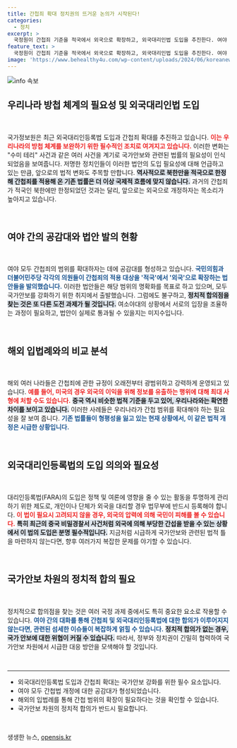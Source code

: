 ```yaml
---
title: 간첩죄 확대 정치권의 뜨거운 논의가 시작된다!
categories:
  - 정치
excerpt: >
  국정원이 간첩죄 기준을 적국에서 외국으로 확장하고, 외국대리인법 도입을 추진한다. 여야 모두 동의하는 가운데, 과거 시도한 법안들은 무산된 바 있다. 이번 기회에 정치적 합의가 이뤄질지 귀추가 주목된다.
feature_text: >
  국정원이 간첩죄 기준을 적국에서 외국으로 확장하고, 외국대리인법 도입을 추진한다. 여야 모두 동의하는 가운데, 과거 시도한 법안들은 무산된 바 있다. 이번 기회에 정치적 합의가 이뤄질지 귀추가 주목된다.
image: 'https://www.behealthy4u.com/wp-content/uploads/2024/06/koreanews.jpg'
---
```


<p><img src="https://www.behealthy4u.com/wp-content/uploads/2024/06/koreanews.jpg" alt="info 속보" /></p>

<h2 data-ke-size="size26">우리나라 방첩 체계의 필요성 및 외국대리인법 도입</h2>

<p data-ke-size="size16">&nbsp;</p>

<p>국가정보원은 최근 외국대리인등록법 도입과 간첩죄 확대를 추진하고 있습니다. <b><span style="color: #ee2323;">이는 우리나라의 방첩 체계를 보완하기 위한 필수적인 조치로 여겨지고 있습니다.</span></b> 이러한 변화는 "수미 테리" 사건과 같은 여러 사건을 계기로 국가안보와 관련된 법률의 필요성이 인식되었음을 보여줍니다. 저명한 정치인들이 이러한 법안의 도입 필요성에 대해 언급하고 있는 만큼, 앞으로의 법적 변화도 주목할 만합니다. <b><span style="background-color: #21538527;">역사적으로 북한만을 적국으로 한정해 간첩죄를 적용해 온 기존 법률은 더 이상 국제적 흐름에 맞지 않습니다.</span></b> 과거의 간첩죄가 적국인 북한에만 한정되었던 것과는 달리, 앞으로는 외국으로 개정하자는 목소리가 높아지고 있습니다.</p>

<p data-ke-size="size16">&nbsp;</p>

<h2 data-ke-size="size26">여야 간의 공감대와 법안 발의 현황</h2>

<p data-ke-size="size16">&nbsp;</p>

<p>여야 모두 간첩죄의 범위를 확대하자는 데에 공감대를 형성하고 있습니다. <b><span style="color: #1a5490;">국민의힘과 더불어민주당 각각의 의원들이 간첩죄의 적용 대상을 '적국'에서 '외국'으로 확장하는 법안들을 발의했습니다.</span></b> 이러한 법안들은 해당 범위의 명확화를 목표로 하고 있으며, 모두 국가안보를 강화하기 위한 취지에서 출발했습니다. 그럼에도 불구하고, <b><span style="background-color: #21538527;">정치적 합의점을 찾는 것은 또 다른 도전 과제가 될 것입니다.</span></b> 여소야대의 상황에서 서로의 입장을 조율하는 과정이 필요하고, 법안이 실제로 통과될 수 있을지는 미지수입니다.</p>

<p data-ke-size="size16">&nbsp;</p>

<h2 data-ke-size="size26">해외 입법례와의 비교 분석</h2>

<p data-ke-size="size16">&nbsp;</p>

<p>해외 여러 나라들은 간첩죄에 관한 규정이 오래전부터 광범위하고 강력하게 운영되고 있습니다. <b><span style="color: #ee2323;">예를 들어, 미국의 경우 외국의 이익을 위해 정보를 유출하는 행위에 대해 최대 사형에 처할 수도 있습니다.</span></b> <b><span style="background-color: #21538527;">중국 역시 비슷한 법적 기준을 두고 있어, 우리나라와는 확연한 차이를 보이고 있습니다.</span></b> 이러한 사례들은 우리나라가 간첩 범위를 확대해야 하는 필요성을 잘 보여 줍니다. <b><span style="color: #1a5490;">기존 법률들이 형평성을 잃고 있는 현재 상황에서, 이 같은 법적 개정은 시급한 상황입니다.</span></b></p>

<p data-ke-size="size16">&nbsp;</p>

<h2 data-ke-size="size26">외국대리인등록법의 도입 의의와 필요성</h2>

<p data-ke-size="size16">&nbsp;</p>

<p>대리인등록법(FARA)의 도입은 정책 및 여론에 영향을 줄 수 있는 활동을 투명하게 관리하기 위한 제도로, 개인이나 단체가 외국을 대리할 경우 법무부에 반드시 등록해야 합니다. <b><span style="color: #ee2323;">이 법이 필요시 고려되지 않을 경우, 외국의 압력에 의해 국민이 피해를 볼 수 있습니다.</span></b> <b><span style="background-color: #21538527;">특히 최근의 중국 비밀경찰서 사건처럼 외국에 의해 부당한 간섭을 받을 수 있는 상황에서 이 법의 도입은 분명 필수적입니다.</span></b> 지금처럼 시급하게 국가안보와 관련된 법적 틀을 마련하지 않는다면, 향후 여러가지 복잡한 문제를 야기할 수 있습니다.</p>

<p data-ke-size="size16">&nbsp;</p>

<h2 data-ke-size="size26">국가안보 차원의 정치적 합의 필요</h2>

<p data-ke-size="size16">&nbsp;</p>

<p>정치적으로 합의점을 찾는 것은 여러 국정 과제 중에서도 특히 중요한 요소로 작용할 수 있습니다. <b><span style="color: #1a5490;">여야 간의 대화를 통해 간첩죄 및 외국대리인등록법에 대한 합의가 이루어지지 않는다면, 관련된 섬세한 이슈들이 복잡하게 얽힐 수 있습니다.</span></b> <b><span style="background-color: #21538527;">정치적 합의가 없는 경우, 국가 안보에 대한 위협이 커질 수 있습니다.</span></b> 따라서, 정부와 정치권이 긴밀히 협력하여 국가안보 차원에서 시급한 대응 방안을 모색해야 할 것입니다.</p>

<p data-ke-size="size16">&nbsp;</p>

<hr>

<ul>
<li>외국대리인등록법 도입과 간첩죄 확대는 국가안보 강화를 위한 필수 요소입니다.</li>
<li>여야 모두 간첩법 개정에 대한 공감대가 형성되었습니다.</li>
<li>해외의 입법례를 통해 간첩 범위의 확장이 필요하다는 것을 확인할 수 있습니다.</li>
<li>국가안보 차원의 정치적 합의가 반드시 필요합니다.</li>
</ul>

<p data-ke-size="size16">&nbsp;</p>
생생한 뉴스, <a href="https://opensis.kr" rel="dofollow">opensis.kr</a>


